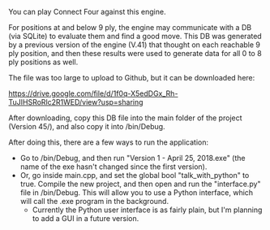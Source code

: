 You can play Connect Four against this engine.

For positions at and below 9 ply, the engine may communicate with a DB (via SQLite) to evaluate them and find a good move.
This DB was generated by a previous version of the engine (V.41) that thought on each reachable 9 ply position,
and then these results were used to generate data for all 0 to 8 ply positions as well.

The file was too large to upload to Github, but it can be downloaded here:

https://drive.google.com/file/d/1f0q-X5edDGx_Rh-TuJIHSRoRlc2R1WED/view?usp=sharing

After downloading, copy this DB file into the main folder of the project (Version 45/), and also copy it into /bin/Debug.

After doing this, there are a few ways to run the application:
  - Go to /bin/Debug, and then run "Version 1 - April 25, 2018.exe" (the name of the exe hasn't changed since the first version).
  - Or, go inside main.cpp, and set the global bool "talk_with_python" to true. Compile the new project, and then
    open and run the "interface.py" file in /bin/Debug. This will allow you to use a Python interface, which will
    call the .exe program in the background.
       - Currently the Python user interface is as fairly plain, but I'm planning to add a GUI in a future version.
